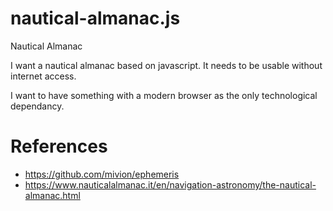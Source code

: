 # nautical-almanac.js
Nautical Almanac

I want a nautical almanac based on javascript. It needs to be usable without internet access.

I want to have something with a modern browser as the only technological dependancy.

# References
* https://github.com/mivion/ephemeris
* https://www.nauticalalmanac.it/en/navigation-astronomy/the-nautical-almanac.html
